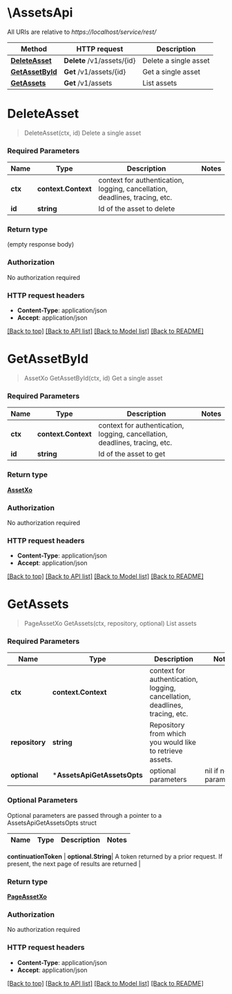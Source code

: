 # \AssetsApi

All URIs are relative to *https://localhost/service/rest/*

Method | HTTP request | Description
------------- | ------------- | -------------
[**DeleteAsset**](AssetsApi.md#DeleteAsset) | **Delete** /v1/assets/{id} | Delete a single asset
[**GetAssetById**](AssetsApi.md#GetAssetById) | **Get** /v1/assets/{id} | Get a single asset
[**GetAssets**](AssetsApi.md#GetAssets) | **Get** /v1/assets | List assets


# **DeleteAsset**
> DeleteAsset(ctx, id)
Delete a single asset



### Required Parameters

Name | Type | Description  | Notes
------------- | ------------- | ------------- | -------------
 **ctx** | **context.Context** | context for authentication, logging, cancellation, deadlines, tracing, etc.
  **id** | **string**| Id of the asset to delete | 

### Return type

 (empty response body)

### Authorization

No authorization required

### HTTP request headers

 - **Content-Type**: application/json
 - **Accept**: application/json

[[Back to top]](#) [[Back to API list]](../README.md#documentation-for-api-endpoints) [[Back to Model list]](../README.md#documentation-for-models) [[Back to README]](../README.md)

# **GetAssetById**
> AssetXo GetAssetById(ctx, id)
Get a single asset



### Required Parameters

Name | Type | Description  | Notes
------------- | ------------- | ------------- | -------------
 **ctx** | **context.Context** | context for authentication, logging, cancellation, deadlines, tracing, etc.
  **id** | **string**| Id of the asset to get | 

### Return type

[**AssetXo**](AssetXO.md)

### Authorization

No authorization required

### HTTP request headers

 - **Content-Type**: application/json
 - **Accept**: application/json

[[Back to top]](#) [[Back to API list]](../README.md#documentation-for-api-endpoints) [[Back to Model list]](../README.md#documentation-for-models) [[Back to README]](../README.md)

# **GetAssets**
> PageAssetXo GetAssets(ctx, repository, optional)
List assets



### Required Parameters

Name | Type | Description  | Notes
------------- | ------------- | ------------- | -------------
 **ctx** | **context.Context** | context for authentication, logging, cancellation, deadlines, tracing, etc.
  **repository** | **string**| Repository from which you would like to retrieve assets. | 
 **optional** | ***AssetsApiGetAssetsOpts** | optional parameters | nil if no parameters

### Optional Parameters
Optional parameters are passed through a pointer to a AssetsApiGetAssetsOpts struct

Name | Type | Description  | Notes
------------- | ------------- | ------------- | -------------

 **continuationToken** | **optional.String**| A token returned by a prior request. If present, the next page of results are returned | 

### Return type

[**PageAssetXo**](PageAssetXO.md)

### Authorization

No authorization required

### HTTP request headers

 - **Content-Type**: application/json
 - **Accept**: application/json

[[Back to top]](#) [[Back to API list]](../README.md#documentation-for-api-endpoints) [[Back to Model list]](../README.md#documentation-for-models) [[Back to README]](../README.md)

